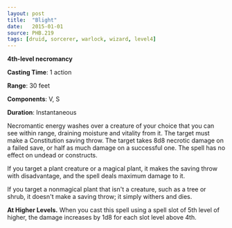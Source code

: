 ```yaml
---
layout: post
title:  "Blight"
date:   2015-01-01
source: PHB.219
tags: [druid, sorcerer, warlock, wizard, level4]
---
```


**4th-level necromancy**

**Casting Time**: 1 action

**Range**: 30 feet

**Components**: V, S

**Duration**: Instantaneous

Necromantic energy washes over a creature of your choice that you can see within range, draining moisture and vitality from it. The target must make a Constitution saving throw. The target takes 8d8 necrotic damage on a failed save, or half as much damage on a successful one. The spell has no effect on undead or constructs.

If you target a plant creature or a magical plant, it makes the saving throw with disadvantage, and the spell deals maximum damage to it.

If you target a nonmagical plant that isn't a creature, such as a tree or shrub, it doesn't make a saving throw; it simply withers and dies.

**At Higher Levels.** When you cast this spell using a spell slot of 5th level of higher, the damage increases by 1d8 for each slot level above 4th.
